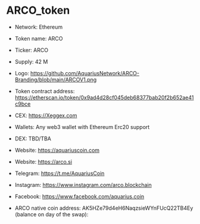 # ARCO_token

* Network: Ethereum
* Token name: ARCO
* Ticker: ARCO
* Supply: 42 M
* Logo: https://github.com/AquariusNetwork/ARCO-Branding/blob/main/ARCOV1.png
* Token contract address: https://etherscan.io/token/0x9ad4d28cf045deb68377bab20f2b652ae41c9bce
* CEX: https://Xeggex.com
* Wallets: Any web3 wallet with Ethereum Erc20 support
* DEX: TBD/TBA
* Website: https://aquariuscoin.com
* Website: https://arco.si
* Telegram: https://t.me/AquariusCoin
* Instagram: https://www.instagram.com/arco.blockchain
* Facebook: https://www.facebook.com/aquarius.coin

* ARCO native coin address: AK5HZe79d4eH6NaqzsieWYnFUcQ22TB4Ey (balance on day of the swap):
